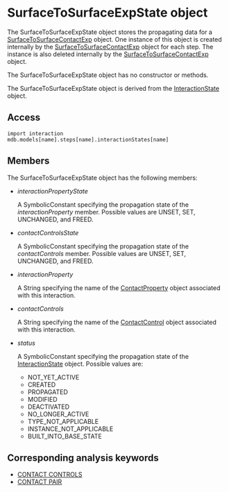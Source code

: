 # SurfaceToSurfaceExpState object

The SurfaceToSurfaceExpState object stores the propagating data for a [SurfaceToSurfaceContactExp](https://help.3ds.com/2022/english/DSSIMULIA_Established/SIMACAEKERRefMap/simaker-c-surfacetosurfacecontactexppyc.htm?ContextScope=all) object. One instance of this object is created internally by the [SurfaceToSurfaceContactExp](https://help.3ds.com/2022/english/DSSIMULIA_Established/SIMACAEKERRefMap/simaker-c-surfacetosurfacecontactexppyc.htm?ContextScope=all) object for each step. The instance is also deleted internally by the [SurfaceToSurfaceContactExp](https://help.3ds.com/2022/english/DSSIMULIA_Established/SIMACAEKERRefMap/simaker-c-surfacetosurfacecontactexppyc.htm?ContextScope=all) object.

The SurfaceToSurfaceExpState object has no constructor or methods.

The SurfaceToSurfaceExpState object is derived from the [InteractionState](https://help.3ds.com/2022/english/DSSIMULIA_Established/SIMACAEKERRefMap/simaker-c-interactionstatepyc.htm?ContextScope=all) object.

## Access

```
import interaction
mdb.models[name].steps[name].interactionStates[name]
```

## Members

The SurfaceToSurfaceExpState object has the following members:

- *interactionPropertyState*

  A SymbolicConstant specifying the propagation state of the *interactionProperty* member. Possible values are UNSET, SET, UNCHANGED, and FREED.

- *contactControlsState*

  A SymbolicConstant specifying the propagation state of the *contactControls* member. Possible values are UNSET, SET, UNCHANGED, and FREED.

- *interactionProperty*

  A String specifying the name of the [ContactProperty](https://help.3ds.com/2022/english/DSSIMULIA_Established/SIMACAEKERRefMap/simaker-c-contactpropertypyc.htm?ContextScope=all) object associated with this interaction.

- *contactControls*

  A String specifying the name of the [ContactControl](https://help.3ds.com/2022/english/DSSIMULIA_Established/SIMACAEKERRefMap/simaker-c-contactcontrolpyc.htm?ContextScope=all) object associated with this interaction.

- *status*

  A SymbolicConstant specifying the propagation state of the [InteractionState](https://help.3ds.com/2022/english/DSSIMULIA_Established/SIMACAEKERRefMap/simaker-c-interactionstatepyc.htm?ContextScope=all) object. Possible values are:

  - NOT_YET_ACTIVE
  - CREATED
  - PROPAGATED
  - MODIFIED
  - DEACTIVATED
  - NO_LONGER_ACTIVE
  - TYPE_NOT_APPLICABLE
  - INSTANCE_NOT_APPLICABLE
  - BUILT_INTO_BASE_STATE



## Corresponding analysis keywords

- [CONTACT CONTROLS](https://help.3ds.com/2022/english/DSSIMULIA_Established/SIMACAEKEYRefMap/simakey-r-contactcontrols.htm?ContextScope=all#simakey-r-contactcontrols)
- [CONTACT PAIR](https://help.3ds.com/2022/english/DSSIMULIA_Established/SIMACAEKEYRefMap/simakey-r-contactpair.htm?ContextScope=all#simakey-r-contactpair)
